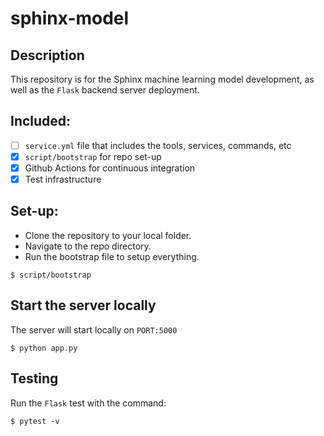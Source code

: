 # sphinx-model
## Description
This repository is for the Sphinx machine learning model development, as well as the `Flask` backend server deployment.

## Included:
- [ ] `service.yml` file that includes the tools, services, commands, etc
- [x] `script/bootstrap` for repo set-up
- [x] Github Actions for continuous integration
- [x] Test infrastructure

## Set-up:
- Clone the repository to your local folder.
- Navigate to the repo directory.
- Run the bootstrap file to setup everything.
```
$ script/bootstrap
```
## Start the server locally
The server will start locally on `PORT:5000`
```
$ python app.py
```

## Testing
Run the `Flask` test with the command:
```
$ pytest -v
```
